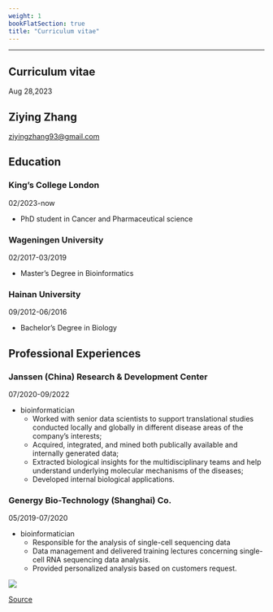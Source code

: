 ```yaml
---
weight: 1
bookFlatSection: true
title: "Curriculum vitae"
---
```

---

Curriculum vitae
----------------

Aug 28,2023

## Ziying Zhang

ziyingzhang93@gmail.com

## Education

### King’s College London

02/2023-now

- PhD student in Cancer and Pharmaceutical science

### Wageningen University

02/2017-03/2019

- Master’s Degree in Bioinformatics

### Hainan University

09/2012-06/2016

- Bachelor’s Degree in Biology

## Professional Experiences

### Janssen (China) Research & Development Center

07/2020-09/2022

- bioinformatician
  - Worked with senior data scientists to support translational studies conducted locally and globally in different disease areas of the company’s interests;
  - Acquired, integrated, and mined both publically available and internally generated data;
  - Extracted biological insights for the multidisciplinary teams and help understand underlying molecular mechanisms of the diseases;
  - Developed internal biological applications.

### Genergy Bio-Technology (Shanghai) Co.

05/2019-07/2020

- bioinformatician
  - Responsible for the analysis of single-cell sequencing data
  - Data management and delivered training lectures concerning single-cell RNA sequencing data analysis.
  - Provided personalized analysis based on customers request.


![](https://sergioffblog.files.wordpress.com/2013/09/who-moved-my-cheese-and-myers-briggs.png)

[Source](https://sergioffblog.files.wordpress.com/2013/09/who-moved-my-cheese-and-myers-briggs.png)
